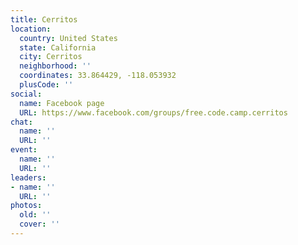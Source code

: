 ```yaml
---
title: Cerritos
location:
  country: United States
  state: California
  city: Cerritos
  neighborhood: ''
  coordinates: 33.864429, -118.053932
  plusCode: ''
social:
  name: Facebook page
  URL: https://www.facebook.com/groups/free.code.camp.cerritos
chat:
  name: ''
  URL: ''
event:
  name: ''
  URL: ''
leaders:
- name: ''
  URL: ''
photos:
  old: ''
  cover: ''
---
```

